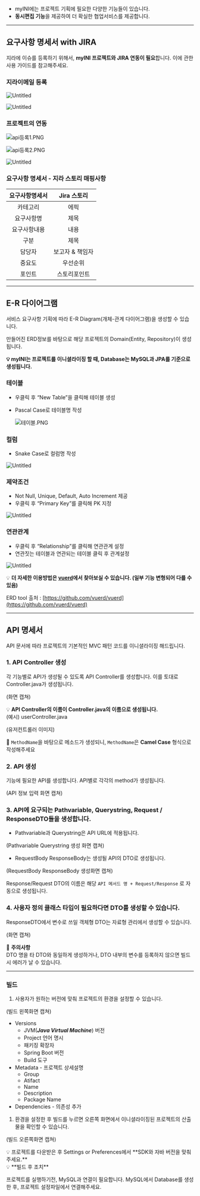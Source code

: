- myINI에는 프로젝트 기획에 필요한 다양한 기능들이 있습니다.
- **동시편집 기능**을 제공하여 더 확실한 협업서비스를 제공합니다.
---

## 요구사항 명세서 with JIRA

지라에 이슈를 등록하기 위해서, **myINI 프로젝트와 JIRA 연동이 필요**합니다. 이에 관한 사용 가이드를 참고해주세요.

### 지라이메일 등록

![Untitled](https://s3-us-west-2.amazonaws.com/secure.notion-static.com/65422786-92e7-4930-93b8-5c014b60a4d5/Untitled.png)

![Untitled](https://s3-us-west-2.amazonaws.com/secure.notion-static.com/89513f98-a227-4c55-9973-1de03e3734b4/Untitled.png)

### 프로젝트의 연동

![api등록1.PNG](https://s3-us-west-2.amazonaws.com/secure.notion-static.com/11f009ab-d777-4156-b1bb-0dfe17e79eb8/api%EB%93%B1%EB%A1%9D1.png)

![api등록2.PNG](https://s3-us-west-2.amazonaws.com/secure.notion-static.com/66a51ddb-b01f-43b0-9b29-f4acef3a8f6c/api%EB%93%B1%EB%A1%9D2.png)


![Untitled](https://s3-us-west-2.amazonaws.com/secure.notion-static.com/9cf5ef44-db7a-4dd7-afd5-5d9a06a14a26/Untitled.png)

### 요구사항 명세서 - 지라 스토리 매핑사항

|**요구사항명세서**|**Jira 스토리**|
|:-----------:|:----------:|
|카테고리|에픽|
|요구사항명|제목|
|요구사항내용|내용|
|구분|제목|
|담당자|보고자 & 책임자|
|중요도|우선순위|
|포인트|스토리포인트|
---

## E-R 다이어그램

서비스 요구사항 기획에 따라 E-R Diagram(개체-관계 다이어그램)을 생성할 수 있습니다.

만들어진 ERD정보를 바탕으로  해당 프로젝트의 Domain(Entity, Repository)이 생성됩니다.

**💡 myINI는 프로젝트를 이니셜라이징 할 때, Database는 MySQL과 JPA를 기준으로 생성됩니다.**


### 테이블

- 우클릭 후 “New Table”을 클릭해 테이블 생성
- Pascal Case로 테이블명 작성

  ![테이블.PNG](https://s3-us-west-2.amazonaws.com/secure.notion-static.com/b0c0fcea-5826-4872-a9b7-66946944feea/%ED%85%8C%EC%9D%B4%EB%B8%94.png)


### 컬럼

- Snake Case로 컬럼명 작성

![Untitled](https://s3-us-west-2.amazonaws.com/secure.notion-static.com/efcd08dc-fb3e-47b3-86db-d3906f351270/Untitled.png)

### 제약조건

- Not Null, Unique, Default, Auto Increment 제공
- 우클릭 후 “Primary Key”를 클릭해 PK 지정

![Untitled](https://s3-us-west-2.amazonaws.com/secure.notion-static.com/8d8bdd44-31cf-48b1-9edb-fc606815e2b7/Untitled.png)

### 연관관계

- 우클릭 후 “Relationship”를 클릭해 연관관계 설정
- 연관짓는 테이블과 연관되는 테이블 클릭 후 관계설정

![Untitled](https://s3-us-west-2.amazonaws.com/secure.notion-static.com/a451e400-0bdc-4803-bb23-2493fe8d975f/Untitled.png)


💡 **더 자세한 이용방법은 [vuerd](https://github.com/vuerd/vuerd)에서 찾아보실 수 있습니다. (일부 기능 변형되어 다를 수 있음)**

ERD tool 출처 : [https://github.com/vuerd/vuerd](https://github.com/vuerd/vuerd)

---

## API 명세서

API 문서에 따라 프로젝트의 기본적인 MVC 패턴 코드를 이니셜라이징 해드립니다.

### 1. API Controller 생성

각 기능별로 API가 생성될 수 있도록 API Controller를 생성합니다. 이를 토대로 Controller.java가 생성됩니다.

(화면 캡쳐)

💡 **API Controller의 이름이 Controller.java의 이름으로 생성됩니다.**    
(예시) userController.java

(유저컨트롤러 이미지)

📌 `MethodName`을 바탕으로 메소드가 생성되니, `MethodName`은 **Camel Case** 형식으로 작성해주세요


### 2. API 생성

기능에 필요한 API를 생성합니다. API별로 각각의 method가 생성됩니다.

(API 정보 입력 화면 캡쳐)

### 3. API에 요구되는 Pathvariable, Querystring, Request / ResponseDTO들을 생성합니다.

- Pathvariable과 Querystring은 API URL에 적용됩니다.

(Pathvariable Querystring 생성 화면 캡쳐)

- RequestBody ResponseBody는 생성될 API의 DTO로 생성됩니다.

(RequestBody ResponseBody 생성화면 캡쳐)

Response/Request DTO의 이름은 해당 `API 메서드 명 + Request/Response` 로 자동으로 생성됩니다.

### 4. 사용자 정의 클래스 타입이 필요하다면 DTO를 생성할 수 있습니다.

ResponseDTO에서 변수로 쓰일 객체형 DTO는 자료형 관리에서 생성할 수 있습니다.

(화면 캡쳐)



📌 **주의사항**    
DTO 명을 타 DTO와 동일하게 생성하거나, DTO 내부의 변수를 등록하지 않으면 빌드 시 에러가 날 수 있습니다.

---

### 빌드

1. 사용자가 원하는 버전에 맞춰 프로젝트의 환경을 설정할 수 있습니다.

(빌드 왼쪽화면 캡쳐)

- Versions
  - JVM(***Java Virtual Machine***) 버전
  - Project 언어 명시
  - 패키징 확장자
  - Spring Boot 버전
  - Build 도구
- Metadata - 프로젝트 상세설명
  - Group
  - Atifact
  - Name
  - Description
  - Package Name
- Dependencies - 의존성 추가

1. 환경을 설정한 후 빌드를 누르면 오른쪽 화면에서 이니셜라이징된 프로젝트의 산출물을 확인할 수 있습니다.

(빌드 오른쪽화면 캡쳐)

<aside>
💡 프로젝트를 다운받은 후 Settings or Preferences에서 **SDK와 자바 버전을 맞춰주세요.**

</aside>

<aside>
💡 **빌드 후 조치**

프로젝트를 실행하기전, MySQL과 연결이 필요합니다. MySQL에서 Database를 생성한 후, 프로젝트 설정파일에서 연결해주세요.

</aside>